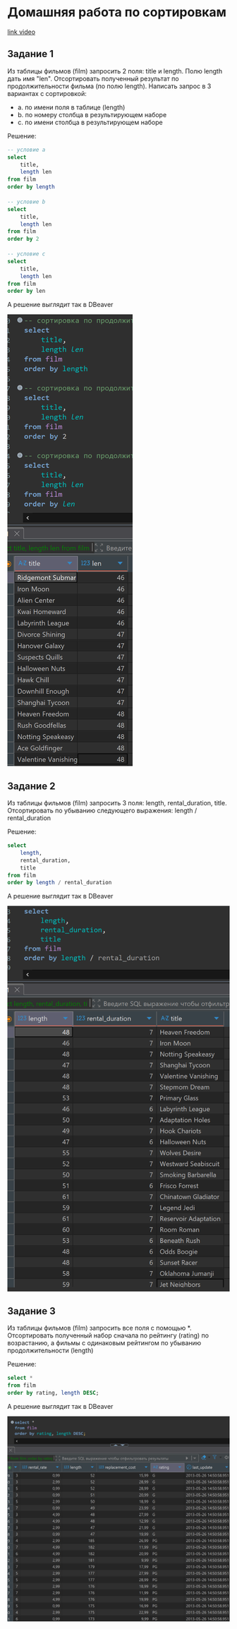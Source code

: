 # Домашняя работа по сортировкам

[link video](https://www.youtube.com/watch?v=ox5enx2GFFE&list=PLzvuaEeolxkz4a0t4qhA0pxmttG8ZbBtd&index=16)

## Задание 1

Из таблицы фильмов (film) запросить 2 поля: title и length. Полю length дать имя "len". Отсортировать полученный результат по продолжительности фильма (по полю length). Написать запрос в 3 вариантах с сортировкой:

- a. по имени поля в таблице (length)
- b. по номеру столбца в результирующем наборе
- c. по имени столбца в результирующем наборе

Решение:

```SQL
-- условие a
select 
    title,
    length len
from film
order by length 

-- условие b
select 
    title,
    length len
from film
order by 2 

-- условие c
select 
    title,
    length len
from film
order by len
```

А решение выглядит так в DBeaver

![png](img/5/015.png)

## Задание 2

Из таблицы фильмов (film) запросить 3 поля: length, rental_duration, title.
Отсортировать по убыванию следующего выражения: length / rental_duration

Решение:

```SQL
select 
    length,
    rental_duration,
    title
from film
order by length / rental_duration
```

А решение выглядит так в DBeaver

![png](img/5/016.png)

## Задание 3

Из таблицы фильмов (film) запросить все поля с помощью *. Отсортировать полученный набор сначала по рейтингу (rating) по возрастанию, а фильмы с одинаковым рейтингом по убыванию продолжительности (length)

Решение:

```SQL
select *
from film
order by rating, length DESC;
```

А решение выглядит так в DBeaver

![png](img/5/017.png)

